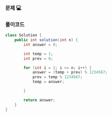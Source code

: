 ### 문제 💻

[](https://school.programmers.co.kr/learn/courses/30/lessons/12945)

### 풀이코드

```java
class Solution {
    public int solution(int n) {
        int answer = 0;

        int temp = 1;
        int prev = 0;

        for (int i = 2; i <= n; i++) {
            answer = (temp + prev) % 1234567;
            prev = temp % 1234567;
            temp = answer;

        }

        return answer;
    }
}
```
